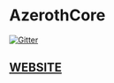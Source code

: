 # AzerothCore

[![Gitter](https://badges.gitter.im/azerothcore/azerothcore.svg)](https://gitter.im/azerothcore/azerothcore?utm_source=badge&utm_medium=badge&utm_campaign=pr-badge&utm_content=badge)

## [WEBSITE](https://azerothcore.github.io/)
